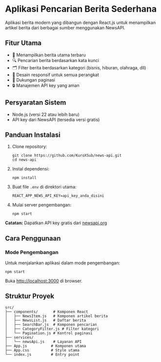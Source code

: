 <!DOCTYPE html>
<html>
<head>
</head>
<body>
<h1>Aplikasi Pencarian Berita Sederhana</h1>

<div class="highlight">
    Aplikasi berita modern yang dibangun dengan React.js untuk menampilkan artikel berita dari berbagai sumber menggunakan NewsAPI.
</div>

<h2>Fitur Utama</h2>
<ul>
    <li>📰 Menampilkan berita utama terbaru</li>
    <li>🔍 Pencarian berita berdasarkan kata kunci</li>
    <li>🗂 Filter berita berdasarkan kategori (bisnis, hiburan, olahraga, dll)</li>
    <li>📱 Desain responsif untuk semua perangkat</li>
    <li>🔢 Dukungan paginasi</li>
    <li>🔒 Manajemen API key yang aman</li>
</ul>

<h2>Persyaratan Sistem</h2>
<ul>
    <li>Node.js (versi 22 atau lebih baru)</li>
    <li>API key dari NewsAPI (tersedia versi gratis)</li>
</ul>

<h2>Panduan Instalasi</h2>
<ol>
    <li>Clone repository:
        <pre><code>git clone https://github.com/KuroXSub/news-api.git
cd news-api</code></pre>
    </li>
    <li>Instal dependensi:
        <pre><code>npm install</code></pre>
    </li>
    <li>Buat file <code>.env</code> di direktori utama:
        <pre><code>REACT_APP_NEWS_API_KEY=api_key_anda_disini</code></pre>
    </li>
    <li>Mulai server pengembangan:
        <pre><code>npm start</code></pre>
    </li>
</ol>

<div class="note">
    <strong>Catatan:</strong> Dapatkan API key gratis dari <a href="https://newsapi.org" target="_blank">newsapi.org</a>
</div>

<h2>Cara Penggunaan</h2>
<h3>Mode Pengembangan</h3>
<p>Untuk menjalankan aplikasi dalam mode pengembangan:</p>
<pre><code>npm start</code></pre>
<p>Buka <a href="http://localhost:3000">http://localhost:3000</a> di browser.</p>

<h2>Struktur Proyek</h2>
<pre><code>src/
├── components/       # Komponen React
│   ├── NewsItem.js   # Komponen artikel berita
│   ├── NewsList.js   # Daftar berita
│   ├── SearchBar.js  # Komponen pencarian
│   ├── CategoryFilter.js # Filter kategori
│   └── Pagination.js # Kontrol paginasi
├── services/
│   └── newsApi.js    # Layanan API
├── App.js           # Komponen utama
├── App.css          # Style utama
└── index.js         # Entry point</code></pre>

</body>
</html>